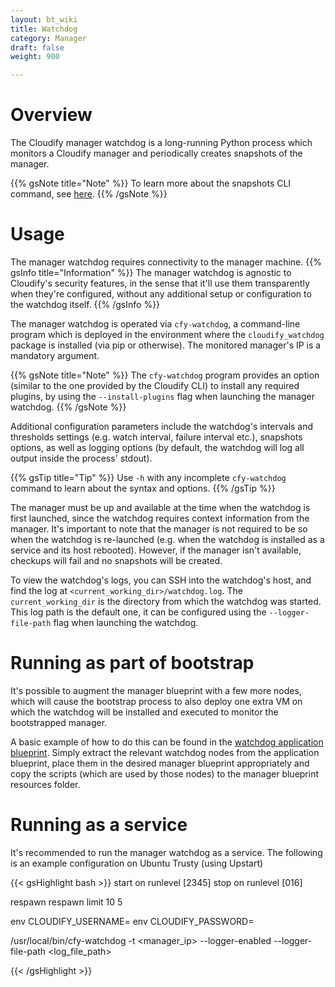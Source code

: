 ```yaml
---
layout: bt_wiki
title: Watchdog
category: Manager
draft: false
weight: 900

---
```


# Overview

The Cloudify manager watchdog is a long-running Python process which monitors a Cloudify manager and periodically
creates snapshots of the manager.

{{% gsNote title="Note" %}}
To learn more about the snapshots CLI command, see [here](http://cloudify-cli.readthedocs.org/en/3.3/commands.html).
{{% /gsNote %}}

# Usage

The manager watchdog requires connectivity to the manager machine.
{{% gsInfo title="Information" %}}
The manager watchdog is agnostic to Cloudify's security features, in the sense that it'll use them transparently when they're configured, without any additional setup or configuration to the watchdog itself.
{{% /gsInfo %}}

The manager watchdog is operated via `cfy-watchdog`, a command-line program which is deployed in the environment where the `cloudify_watchdog` package is installed (via pip or otherwise). The monitored manager's IP is a mandatory argument.

{{% gsNote title="Note" %}}
The `cfy-watchdog` program provides an option (similar to the one provided by the Cloudify CLI) to install any required plugins, by using the `--install-plugins` flag when launching the manager watchdog.
{{% /gsNote %}}

Additional configuration parameters include the watchdog's intervals and thresholds settings (e.g. watch interval, failure interval etc.), snapshots options, as well as logging options (by default, the watchdog will log all output inside the process' stdout).

{{% gsTip title="Tip" %}}
Use `-h` with any incomplete `cfy-watchdog` command to learn about the syntax and options.
{{% /gsTip %}}


The manager must be up and available at the time when the watchdog is first launched, since the watchdog requires context information from the manager.
It's important to note that the manager is not required to be so when the watchdog is re-launched (e.g. when the watchdog is installed as a service and its host rebooted). However, if the manager isn't available, checkups will fail and no snapshots will be created.

To view the watchdog's logs, you can SSH into the watchdog's host, and find the log at `<current_working_dir>/watchdog.log`. The `current_working_dir` is the directory from which the watchdog was started.
This log path is the default one, it can be configured using the `--logger-file-path` flag when launching the watchdog.

# Running as part of bootstrap
It's possible to augment the manager blueprint with a few more nodes, which will cause the
bootstrap process to also deploy one extra VM on which the watchdog will be installed and executed to monitor the bootstrapped manager.

A basic example of how to do this can be found in the [watchdog application blueprint](https://github.com/cloudify-cosmo/cloudify-watchdog/tree/3.3/system_tests/resources/watchdog-test-blueprint).
Simply extract the relevant watchdog nodes from the application blueprint, place them in the desired manager blueprint appropriately and copy the scripts (which are used by those nodes) to the
manager blueprint resources folder.


# Running as a service

It's recommended to run the manager watchdog as a service.
The following is an example configuration on Ubuntu Trusty (using Upstart)

{{< gsHighlight  bash  >}}
start on runlevel [2345]
stop on runlevel [016]

respawn
respawn limit 10 5

env CLOUDIFY_USERNAME=<username>
env CLOUDIFY_PASSWORD=<password>

/usr/local/bin/cfy-watchdog -t <manager_ip> --logger-enabled --logger-file-path <log_file_path>

{{< /gsHighlight >}}
